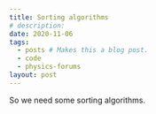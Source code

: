 ```yaml
---
title: Sorting algorithms
# description:
date: 2020-11-06
tags:
  - posts # Makes this a blog post.
  - code
  - physics-forums
layout: post
---
```


So we need some sorting algorithms.
